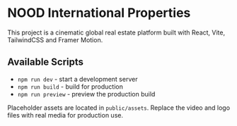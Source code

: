 # NOOD International Properties

This project is a cinematic global real estate platform built with React, Vite, TailwindCSS and Framer Motion.

## Available Scripts

- `npm run dev` - start a development server
- `npm run build` - build for production
- `npm run preview` - preview the production build

Placeholder assets are located in `public/assets`. Replace the video and logo files with real media for production use.
